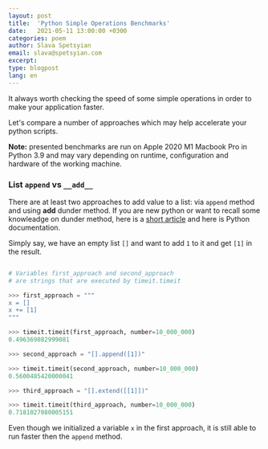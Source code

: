 ```yaml
---
layout: post
title:  'Python Simple Operations Benchmarks'
date:   2021-05-11 13:00:00 +0300
categories: poem
author: Slava Spetsyian
email: slava@spetsyian.com
excerpt: 
type: blogpost
lang: en
---
```


It always worth checking the speed of some simple operations in order to make your application faster.

Let's compare a number of  approaches which may help accelerate your python scripts. 

__Note:__ presented benchmarks are run on Apple 2020 M1 Macbook Pro in Python 3.9 and may vary depending on runtime, configuration and hardware of the working machine. 

### List `append` vs `__add__`

There are at least two approaches to add value to a list: via `append` method and using __add__ dunder method. If you are new python or want to recall some knowleadge on dunder method, here is a [short article](https://builtin.com/data-science/dunder-methods-python) and here is Python documentation.

Simply say, we have an empty list `[]` and want to add `1` to it and get `[1]` in the result.

```python

# Variables first_approach and second_approach 
# are strings that are executed by timeit.timeit

>>> first_approach = """
x = []
x += [1]
"""

>>> timeit.timeit(first_approach, number=10_000_000)
0.496369082999081

>>> second_approach = "[].append([1])"

>>> timeit.timeit(second_approach, number=10_000_000)
0.5600485420000041

>>> third_approach = "[].extend([[1]])"

>>> timeit.timeit(third_approach, number=10_000_000)
0.7181027080005151
```

Even though we initialized a variable `x` in the first approach, it is still able to run faster then the `append` method.





